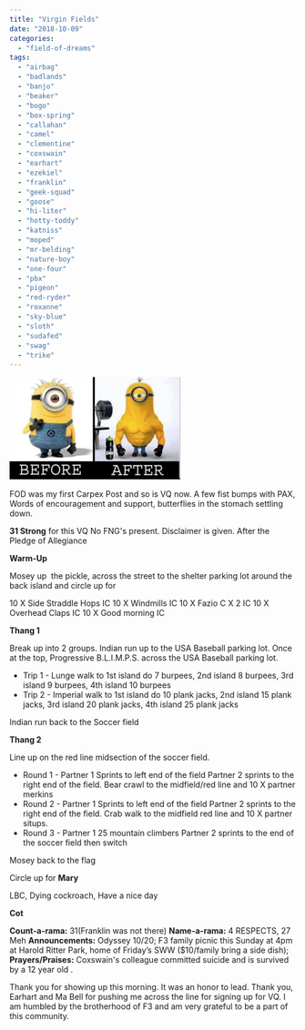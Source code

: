 ```yaml
---
title: "Virgin Fields"
date: "2018-10-09"
categories: 
  - "field-of-dreams"
tags: 
  - "airbag"
  - "badlands"
  - "banjo"
  - "beaker"
  - "bogo"
  - "box-spring"
  - "callahan"
  - "camel"
  - "clementine"
  - "coxswain"
  - "earhart"
  - "ezekiel"
  - "franklin"
  - "geek-squad"
  - "goose"
  - "hi-liter"
  - "hotty-toddy"
  - "katniss"
  - "moped"
  - "mr-belding"
  - "nature-boy"
  - "one-four"
  - "pbx"
  - "pigeon"
  - "red-ryder"
  - "roxanne"
  - "sky-blue"
  - "sloth"
  - "sudafed"
  - "swag"
  - "trike"
---
```


![](images/BB-1009-300x180.png)

FOD was my first Carpex Post and so is VQ now. A few fist bumps with PAX, Words of encouragement and support, butterflies in the stomach settling down.

**31 Strong** for this VQ No FNG's present. Disclaimer is given. After the Pledge of Allegiance

**Warm-Up**

Mosey up  the pickle, across the street to the shelter parking lot around the back island and circle up for

10 X Side Straddle Hops IC 10 X Windmills IC 10 X Fazio C X 2 IC 10 X Overhead Claps IC 10 X Good morning IC

**Thang 1**

Break up into 2 groups. Indian run up to the USA Baseball parking lot. Once at the top, Progressive B.L.I.M.P.S. across the USA Baseball parking lot.

- Trip 1 - Lunge walk to 1st island do 7 burpees, 2nd island 8 burpees, 3rd island 9 burpees, 4th island 10 burpees
- Trip 2 - Imperial walk to 1st island do 10 plank jacks, 2nd island 15 plank jacks, 3rd island 20 plank jacks, 4th island 25 plank jacks

Indian run back to the Soccer field

**Thang 2**

Line up on the red line midsection of the soccer field.

- Round 1 - Partner 1 Sprints to left end of the field Partner 2 sprints to the right end of the field. Bear crawl to the midfield/red line and 10 X partner merkins
- Round 2 - Partner 1 Sprints to left end of the field Partner 2 sprints to the right end of the field. Crab walk to the midfield red line and 10 X partner situps.
- Round 3 - Partner 1 25 mountain climbers Partner 2 sprints to the end of the soccer field then switch

Mosey back to the flag

Circle up for **Mary**

LBC, Dying cockroach, Have a nice day

**Cot**

**Count-a-**rama**:** 31(Franklin was not there) **Name-a-**rama**:** 4 RESPECTS, 27 Meh **Announcements:** Odyssey 10/20; F3 family picnic this Sunday at 4pm at Harold Ritter Park, home of Friday’s SWW ($10/family bring a side dish); **Prayers/Praises:** Coxswain's colleague committed suicide and is survived by a 12 year old .

Thank you for showing up this morning. It was an honor to lead. Thank you, Earhart and Ma Bell for pushing me across the line for signing up for VQ. I am humbled by the brotherhood of F3 and am very grateful to be a part of this community.
